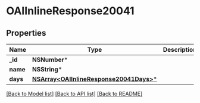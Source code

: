 # OAIInlineResponse20041

## Properties
Name | Type | Description | Notes
------------ | ------------- | ------------- | -------------
**_id** | **NSNumber*** |  | 
**name** | **NSString*** |  | 
**days** | [**NSArray&lt;OAIInlineResponse20041Days&gt;***](OAIInlineResponse20041Days.md) |  | 

[[Back to Model list]](../README.md#documentation-for-models) [[Back to API list]](../README.md#documentation-for-api-endpoints) [[Back to README]](../README.md)


